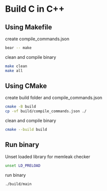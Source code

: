 # Build C in C++

## Using Makefile

create compile_commands.json

```sh
bear -- make
```

clean and compile binary

```sh
make clean
make all
```

## Using CMake

create build folder and compile_commands.json

```sh
cmake -B build
cp -vf build/compile_commands.json ./
```

clean and compile binary

```sh
cmake --build build
```

## Run binary

Unset loaded library for memleak checker

```sh
unset LD_PRELOAD
```

run binary

```sh
./build/main
```

